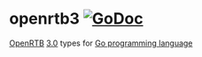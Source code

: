 # openrtb3 [![GoDoc](https://godoc.org/github.com/mxmCherry/openrtb/openrtb3?status.svg)](https://pkg.go.dev/github.com/Relentlo/openrtb/v17/openrtb3)

[OpenRTB](https://iabtechlab.com/standards/openrtb/) [3.0](https://github.com/InteractiveAdvertisingBureau/openrtb) types for [Go programming language](https://golang.org/)

